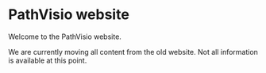 # PathVisio website
Welcome to the PathVisio website.

We are currently moving all content from the old website. Not all information is available at this point.


